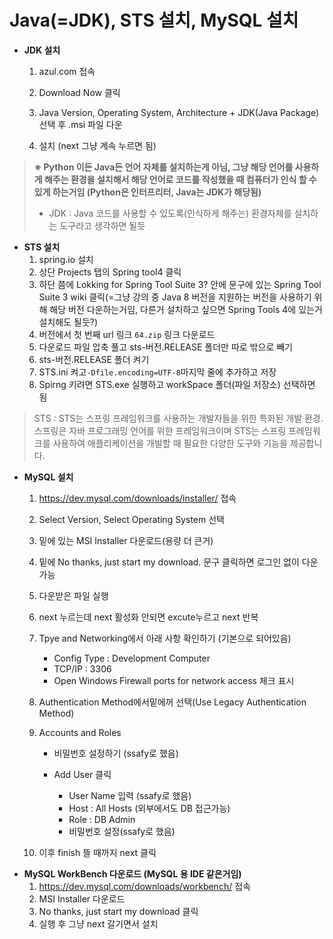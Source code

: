 # Java(=JDK), STS 설치, MySQL 설치

- **JDK 설치**
  1. azul.com 접속

  2. Download Now 클릭
  3. Java Version, Operating System, Architecture + JDK(Java Package) 선택 후 .msi 파일 다운
  4. 설치 (next 그냥 계속 누르면 됨)

> **※ Python 이든 Java든 언어 자체를 설치하는게 아님, 그냥 해당 언어를 사용하게 해주는 환경을 설치해서 해당 언어로 코드를 작성했을 때 컴퓨터가 인식 할 수 있게 하는거임 (Python은 인터프리터, Java는 JDK가 해당됨)**
>
> - JDK : Java 코드를 사용할 수 있도록(인식하게 해주는) 환경자체를 설치하는 도구라고 생각하면 될듯

- **STS 설치**
  1. spring.io 설치
  2. 상단 Projects 탭의 Spring tool4 클릭
  3. 하단 쯤에  Lokking for Spring Tool Suite 3? 안에 문구에 있는 Spring Tool Suite 3 wiki 클릭(=그냥 강의 중 Java 8 버전을 지원하는 버전을 사용하기 위해 해당 버전 다운하는거임, 다른거 설치하고 싶으면 Spring Tools 4에 있는거 설치해도 될둣?)
  4. 버전에서 첫 번째 url 링크 `64.zip` 링크 다운로드
  5. 다운로드 파일 압축 풀고 sts-버전.RELEASE 폴더만 따로 밖으로 빼기
  6. sts-버전.RELEASE 폴더 켜기
  7. STS.ini 켜고`-Dfile.encoding=UTF-8`마지막 줄에 추가하고 저장 
  8. Spirng 키려면 STS.exe 실행하고 workSpace 폴더(파일 저장소) 선택하면 됨 

> STS :  STS는 스프링 프레임워크를 사용하는 개발자들을 위한 특화된 개발 환경. 스프링은 자바 프로그래밍 언어를 위한 프레임워크이며 STS는 스프링 프레임워크를 사용하여 애플리케이션을 개발할 때 필요한 다양한 도구와 기능을 제공합니다.

- **MySQL 설치**
  1. https://dev.mysql.com/downloads/installer/ 접속
  1. Select Version, Select Operating System 선택
  1. 밑에 있는 MSI Installer 다운로드(용량 더 큰거)
  1. 밑에 No thanks, just start my download. 문구 클릭하면 로그인 없이 다운 가능
  1. 다운받은 파일 실행
  1. next 누르는데 next 활성화 안되면 excute누르고 next 반복
  1. Tpye and Networking에서 아래 사항 확인하기 (기본으로 되어있음)
     - Config Type : Development Computer
     - TCP/IP : 3306
     - Open Windows Firewall ports for network access 체크 표시
  1. Authentication Method에서밑에꺼 선택(Use Legacy Authentication Method)
  1. Accounts and Roles

     - 비밀번호 설정하기 (ssafy로 했음)

     - Add User 클릭
       - User Name 입력 (ssafy로 했음)
       - Host : All Hosts (외부에서도 DB 접근가능)
       - Role : DB Admin
       - 비밀번호 설정(ssafy로 했음)
  1. 이후 finish 뜰 때까지 next 클릭
- **MySQL WorkBench 다운로드 (MySQL 용 IDE 같은거임)**
  1. https://dev.mysql.com/downloads/workbench/ 접속
  2. MSI Installer 다운로드
  3. No thanks, just start my download 클릭
  4. 실행 후 그냥 next 갈기면서 설치
